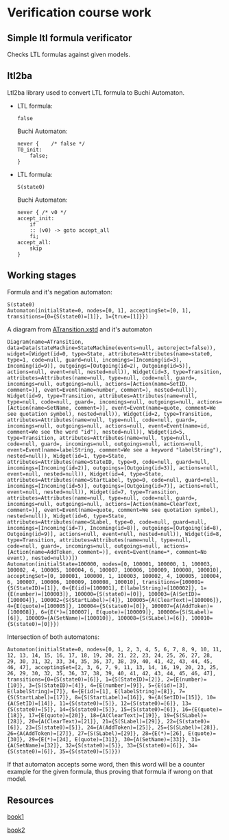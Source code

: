 # Verification course work

## Simple ltl formula verificator 
Checks LTL formulas against given models.


## ltl2ba
Ltl2ba library used to convert LTL formula to Buchi Automaton.

-   LTL formula:
 
        false
      
    Buchi Automaton:
      
        never {    /* false */
        T0_init:
            false;
        }


-   LTL formula:
    
        S(state0)
    
    Buchi Automaton:
    
        never { /* v0 */
        accept_init:
            if
            :: (v0) -> goto accept_all
            fi;
        accept_all:
            skip
        } 


## Working stages

Formula and it's negation automaton:
```
S(state0)
Automaton(initialState=0, nodes=[0, 1], acceptingSet=[0, 1], transitions={0={S(state0)=[1]}, 1={true=[1]}})
```

A diagram from [ATransition.xstd](src\main\resources\diagrams\ATransition.xstd) and it's automaton
```
Diagram(name=ATransition, data=Data(stateMachine=StateMachine(events=null, autoreject=false)), widget=[Widget(id=0, type=State, attributes=Attributes(name=state0, type=1, code=null, guard=null, incomings=[Incoming(id=3), Incoming(id=9)], outgoings=[Outgoing(id=2), Outgoing(id=5)], actions=null, event=null, nested=null)), Widget(id=3, type=Transition, attributes=Attributes(name=null, type=null, code=null, guard=, incomings=null, outgoings=null, actions=[Action(name=SetID, comment=)], event=Event(name=number, comment=), nested=null)), Widget(id=9, type=Transition, attributes=Attributes(name=null, type=null, code=null, guard=, incomings=null, outgoings=null, actions=[Action(name=SetName, comment=)], event=Event(name=quote, comment=We see quotation symbol), nested=null)), Widget(id=2, type=Transition, attributes=Attributes(name=null, type=null, code=null, guard=, incomings=null, outgoings=null, actions=null, event=Event(name=id, comment=We see the word "id"), nested=null)), Widget(id=5, type=Transition, attributes=Attributes(name=null, type=null, code=null, guard=, incomings=null, outgoings=null, actions=null, event=Event(name=labelString, comment=We see a keyword "labelString"), nested=null)), Widget(id=1, type=State, attributes=Attributes(name=StateID, type=0, code=null, guard=null, incomings=[Incoming(id=2)], outgoings=[Outgoing(id=3)], actions=null, event=null, nested=null)), Widget(id=4, type=State, attributes=Attributes(name=StartLabel, type=0, code=null, guard=null, incomings=[Incoming(id=5)], outgoings=[Outgoing(id=7)], actions=null, event=null, nested=null)), Widget(id=7, type=Transition, attributes=Attributes(name=null, type=null, code=null, guard=, incomings=null, outgoings=null, actions=[Action(name=ClearText, comment=)], event=Event(name=quote, comment=We see quotation symbol), nested=null)), Widget(id=6, type=State, attributes=Attributes(name=SLabel, type=0, code=null, guard=null, incomings=[Incoming(id=7), Incoming(id=8)], outgoings=[Outgoing(id=8), Outgoing(id=9)], actions=null, event=null, nested=null)), Widget(id=8, type=Transition, attributes=Attributes(name=null, type=null, code=null, guard=, incomings=null, outgoings=null, actions=[Action(name=AddToken, comment=)], event=Event(name=*, comment=No event), nested=null))])
Automaton(initialState=100000, nodes=[0, 100001, 100000, 1, 100003, 100002, 4, 100005, 100004, 6, 100007, 100006, 100009, 100008, 100010], acceptingSet=[0, 100001, 100000, 1, 100003, 100002, 4, 100005, 100004, 6, 100007, 100006, 100009, 100008, 100010], transitions={100001={S(StateID)=[1]}, 0={E(id)=[100001], E(labelString)=[100002]}, 1={E(number)=[100003]}, 100000={S(state0)=[0]}, 100003={A(SetID)=[100004]}, 100002={S(StartLabel)=[4]}, 100005={A(ClearText)=[100006]}, 4={E(quote)=[100005]}, 100004={S(state0)=[0]}, 100007={A(AddToken)=[100008]}, 6={E(*)=[100007], E(quote)=[100009]}, 100006={S(SLabel)=[6]}, 100009={A(SetName)=[100010]}, 100008={S(SLabel)=[6]}, 100010={S(state0)=[0]}})
```

Intersection of both automatons:

```
Automaton(initialState=0, nodes=[0, 1, 2, 3, 4, 5, 6, 7, 8, 9, 10, 11, 12, 13, 14, 15, 16, 17, 18, 19, 20, 21, 22, 23, 24, 25, 26, 27, 28, 29, 30, 31, 32, 33, 34, 35, 36, 37, 38, 39, 40, 41, 42, 43, 44, 45, 46, 47], acceptingSet=[2, 3, 6, 7, 9, 11, 13, 14, 16, 19, 20, 23, 25, 26, 29, 30, 32, 35, 36, 37, 38, 39, 40, 41, 42, 43, 44, 45, 46, 47], transitions={0={S(state0)=[6]}, 1={S(StateID)=[2]}, 2={E(number)=[10]}, 3={S(StateID)=[4]}, 4={E(number)=[9]}, 5={E(id)=[3], E(labelString)=[7]}, 6={E(id)=[1], E(labelString)=[8]}, 7={S(StartLabel)=[17]}, 8={S(StartLabel)=[16]}, 9={A(SetID)=[15]}, 10={A(SetID)=[14]}, 11={S(state0)=[5]}, 12={S(state0)=[6]}, 13={S(state0)=[5]}, 14={S(state0)=[5]}, 15={S(state0)=[6]}, 16={E(quote)=[18]}, 17={E(quote)=[20]}, 18={A(ClearText)=[19]}, 19={S(SLabel)=[28]}, 20={A(ClearText)=[21]}, 21={S(SLabel)=[29]}, 22={S(state0)=[6]}, 23={S(state0)=[5]}, 24={A(AddToken)=[25]}, 25={S(SLabel)=[28]}, 26={A(AddToken)=[27]}, 27={S(SLabel)=[29]}, 28={E(*)=[26], E(quote)=[30]}, 29={E(*)=[24], E(quote)=[31]}, 30={A(SetName)=[33]}, 31={A(SetName)=[32]}, 32={S(state0)=[5]}, 33={S(state0)=[6]}, 34={S(state0)=[6]}, 35={S(state0)=[5]}})
```

If that automaton accepts some word, then  this word will be a counter example for the given formula, thus proving that formula if wrong on that model. 


## Resources
[book1](reference\1klark_e_m_gramberg_o_peled_d_verifikatsiya_modeley_programm.djvu)

[book2](reference\velder_verification_posobie_nauka.pdf)
